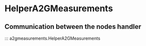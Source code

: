 # HelperA2GMeasurements
<h2>Communication between the nodes handler</h2>

::: a2gmeasurements.HelperA2GMeasurements